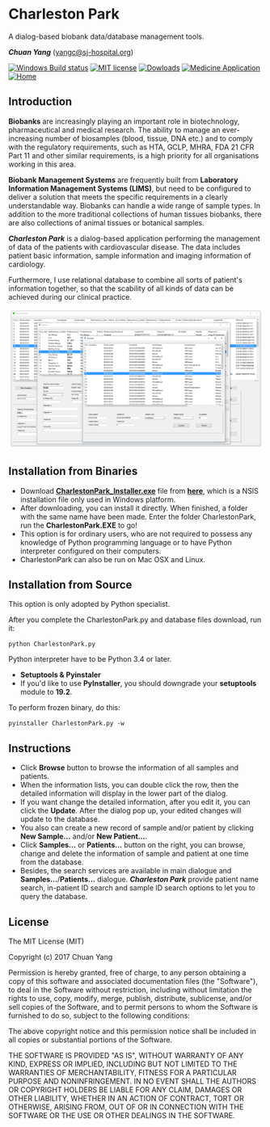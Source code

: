 # Charleston Park
A dialog-based biobank data/database management tools.

***Chuan Yang*** (<yangc@sj-hospital.org>)

[![Windows Build status](https://img.shields.io/badge/Windows-passing-brightgreen.svg)](https://github.com/YangChuan80/WillowbendDICOM)
[![MIT license](https://img.shields.io/badge/license-MIT%20License-blue.svg)](LICENSE)
[![Dowloads](https://img.shields.io/badge/downloads-6M-green.svg)](https://github.com/YangChuan80/WillowbendDICOM/raw/master/Installer/WillowbendDICOM_Installer.exe?raw=true)
[![Medicine Application](https://img.shields.io/badge/application-medicine-red.svg)](README.md)
[![Home](https://img.shields.io/badge/GitHub-home-ff69b4.svg)](https://github.com/YangChuan80)

## Introduction
**Biobanks** are increasingly playing an important role in biotechnology, pharmaceutical and medical research. The ability to manage an ever-increasing number of biosamples (blood, tissue, DNA etc.) and to comply with the regulatory requirements, such as HTA, GCLP, MHRA, FDA 21  CFR Part 11 and other similar requirements, is a high priority for all organisations working in this area.  

**Biobank Management Systems** are frequently built from **Laboratory Information Management Systems (LIMS)**, but need to be configured to deliver a solution that meets the specific requirements in a clearly understandable way. Biobanks can handle a wide range of sample types. In addition to the more traditional collections of human tissues biobanks, there are also collections of animal tissues or botanical samples.

***Charleston Park*** is a dialog-based application performing the management of data of the patients with cardiovascular disease. The data includes patient basic information, sample information and imaging information of cardiology.

Furthermore, I use relational database to combine all sorts of patient's information together, so that the scability of all kinds of data can be achieved during our clinical practice. 

[![Auto Grey-scale Optimization](CharlestonPark_Interface.jpg)](README.md)

## Installation from Binaries
- Download **[CharlestonPark_Installer.exe](https://github.com/YangChuan80/CharlestonPark/blob/master/CharlestonPark_Installer.exe?raw=true)** file from **[here](https://github.com/YangChuan80/CharlestonPark/blob/master/CharlestonPark_Installer.exe?raw=true)**, which is a NSIS installation file only used in Windows platform. 
- After downloading, you can install it directly. When finished, a folder with the same name have been made. Enter the folder CharlestonPark, run the **CharlestonPark.EXE** to go!
- This option is for ordinary users, who are not required to possess any knowledge of Python programming language or to have Python interpreter configured on their computers.
- CharlestonPark can also be run on Mac OSX and Linux.

## Installation from Source
This option is only adopted by Python specialist. 

After you complete the CharlestonPark.py and database files download, run it:
```
python CharlestonPark.py
```
Python interpreter have to be Python 3.4 or later.

- **Setuptools & Pyinstaler**
 - If you'd like to use **PyInstaller**, you should downgrade your **setuptools** module to **19.2**.

To perform frozen binary, do this:
```
pyinstaller CharlestonPark.py -w
```

## Instructions
- Click **Browse** button to browse the information of all samples and patients. 
- When the information lists, you can double click the row, then the detailed information will display in the lower part of the dialog. 
- If you want change the detailed information, after you edit it, you can click the **Update**. After the dialog pop up, your edited changes will update to the database.
- You also can create a new record of sample and/or patient by clicking **New Sample...** and/or **New Patient...**.
- Click **Samples...** or **Patients...** button on the right, you can browse, change and delete the information of sample and patient at one time from the database.
- Besides, the search services are available in main dialogue and **Samples...**/**Patients...** dialogue. ***Charleston Park*** provide patient name search, in-patient ID search and sample ID search options to let you to query the database. 

## License
The MIT License (MIT)

Copyright (c) 2017 Chuan Yang

Permission is hereby granted, free of charge, to any person obtaining a copy
of this software and associated documentation files (the "Software"), to deal
in the Software without restriction, including without limitation the rights
to use, copy, modify, merge, publish, distribute, sublicense, and/or sell
copies of the Software, and to permit persons to whom the Software is
furnished to do so, subject to the following conditions:

The above copyright notice and this permission notice shall be included in all
copies or substantial portions of the Software.

THE SOFTWARE IS PROVIDED "AS IS", WITHOUT WARRANTY OF ANY KIND, EXPRESS OR
IMPLIED, INCLUDING BUT NOT LIMITED TO THE WARRANTIES OF MERCHANTABILITY,
FITNESS FOR A PARTICULAR PURPOSE AND NONINFRINGEMENT. IN NO EVENT SHALL THE
AUTHORS OR COPYRIGHT HOLDERS BE LIABLE FOR ANY CLAIM, DAMAGES OR OTHER
LIABILITY, WHETHER IN AN ACTION OF CONTRACT, TORT OR OTHERWISE, ARISING FROM,
OUT OF OR IN CONNECTION WITH THE SOFTWARE OR THE USE OR OTHER DEALINGS IN THE
SOFTWARE.
